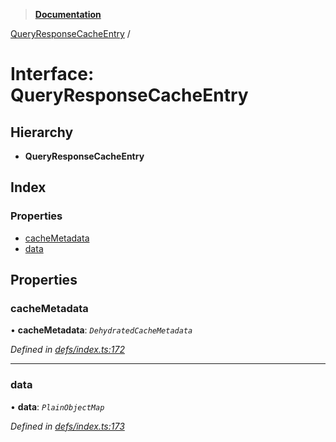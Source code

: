 > **[Documentation](../README.md)**

[QueryResponseCacheEntry](queryresponsecacheentry.md) /

# Interface: QueryResponseCacheEntry

## Hierarchy

* **QueryResponseCacheEntry**

## Index

### Properties

* [cacheMetadata](queryresponsecacheentry.md#cachemetadata)
* [data](queryresponsecacheentry.md#data)

## Properties

###  cacheMetadata

• **cacheMetadata**: *`DehydratedCacheMetadata`*

*Defined in [defs/index.ts:172](https://github.com/badbatch/graphql-box/blob/22b398c/packages/cache-manager/src/defs/index.ts#L172)*

___

###  data

• **data**: *`PlainObjectMap`*

*Defined in [defs/index.ts:173](https://github.com/badbatch/graphql-box/blob/22b398c/packages/cache-manager/src/defs/index.ts#L173)*